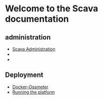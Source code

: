 
# Welcome to the Scava documentation

## administration

* [Scava Administration](admin/SCAVA-Administration)
* []()
* []()


## Deployment

* [Docker-Ossmeter](deploy/Docker-Ossmeter.html)
* [Running the platform](deploy/Running-the-platform.html)
